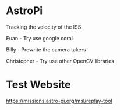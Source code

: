 # AstroPi
Tracking the velocity of the ISS

Euan - Try use google coral 

Billy - Prewrite the camera takers

Christopher - Try use other OpenCV libraries


# Test Website

https://missions.astro-pi.org/msl/replay-tool
